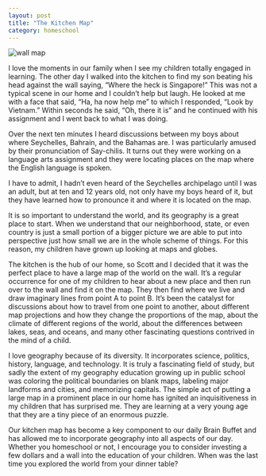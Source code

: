 ```yaml
---
layout: post
title: "The Kitchen Map"
category: homeschool
---
```

![wall map](/themilewidelife.com/assets/images/wall-map.jpg)

I love the moments in our family when I see my children totally engaged in learning. The other day I walked into the kitchen to find my son beating his head against the wall saying, “Where the heck is Singapore!” This was not a typical scene in our home and I couldn’t help but laugh. He looked at me with a face that said, “Ha, ha now help me” to which I responded, “Look by Vietnam.” Within seconds he said, “Oh, there it is” and he continued with his assignment and I went back to what I was doing.

Over the next ten minutes I heard discussions between my boys about where Seychelles, Bahrain, and the Bahamas are. I was particularly amused by their pronunciation of Say-chilis. It turns out they were working on a language arts assignment and they were locating places on the map where the English language is spoken.

I have to admit, I hadn’t even heard of the Seychelles archipelago until I was an adult, but at ten and 12 years old, not only have my boys heard of it, but they have learned how to pronounce it and where it is located on the map.

It is so important to understand the world, and its geography is a great place to start. When we understand that our neighborhood, state, or even country is just a small portion of a bigger picture we are able to put into perspective just how small we are in the whole scheme of things. For this reason, my children have grown up looking at maps and globes.

The kitchen is the hub of our home, so Scott and I decided that it was the perfect place to have a large map of the world on the wall. It’s a regular occurrence for one of my children to hear about a new place and then run over to the wall and find it on the map. They then find where we live and draw imaginary lines from point A to point B. It’s been the catalyst for discussions about how to travel from one point to another, about different map projections and how they change the proportions of the map, about the climate of different regions of the world, about the differences between lakes, seas, and oceans, and many other fascinating questions contrived in the mind of a child.

I love geography because of its diversity. It incorporates science, politics, history, language, and technology. It is truly a fascinating field of study, but sadly the extent of my geography education growing up in public school was coloring the political boundaries on blank maps, labeling major landforms and cities, and memorizing capitals. The simple act of putting a large map in a prominent place in our home has ignited an inquisitiveness in my children that has surprised me. They are learning at a very young age that they are a tiny piece of an enormous puzzle.

Our kitchen map has become a key component to our daily Brain Buffet and has allowed me to incorporate geography into all aspects of our day. Whether you homeschool or not, I encourage you to consider investing a few dollars and a wall into the education of your children. When was the last time you explored the world from your dinner table?
